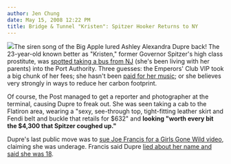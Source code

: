 ```yaml
---
author: Jen Chung
date: May 15, 2008 12:22 PM
title: Bridge & Tunnel "Kristen": Spitzer Hooker Returns to NY
---
```


<p><img src="https://web.archive.org/web/20110623144833im_/http://www.gothamist.com/attachments/jen/2008_05_kristendupre.jpg" class="right">The siren song of the Big Apple lured Ashley Alexandra Dupre back!  The 23-year-old known better as &quot;Kristen,&quot; former Governor Spitzer&apos;s high class prostitute, was <a href="https://web.archive.org/web/20110623144833/http://www.nypost.com/seven/05152008/news/regionalnews/kristen_hows_what_shes_got_110919.htm">spotted taking a bus from NJ</a> (she&apos;s been living with her parents) into the Port Authority.  Three guesses: the Emperors&apos; Club VIP took a big chunk of her fees; she hasn&apos;t been <a href="https://web.archive.org/web/20110623144833/http://gothamist.com/2008/03/15/celebrity_whori.php">paid for her music</a>; or she believes very strongly in ways to reduce her carbon footprint.</p>

<p>Of course, the Post managed to get a reporter and photographer at the terminal, causing Dupre to freak out.  She was seen taking a cab to the Flatiron area, wearing a &quot;sexy, see-through top, tight-fitting leather skirt and Fendi belt and buckle that retails for $632&quot; and <strong>looking &quot;worth every bit the $4,300 that Spitzer coughed up.&quot;</strong>   </p>

<p>Dupre&apos;s last public move was to <a href="https://web.archive.org/web/20110623144833/http://gothamist.com/2008/04/28/kristen_aka_ash.php">sue Joe Francis for a Girls Gone Wild video</a>, claiming she was underage.  Francis said Dupre <a href="https://web.archive.org/web/20110623144833/http://gothamist.com/2008/04/30/girls_gone_wild.php">lied about her name and said she was 18</a>.</p>